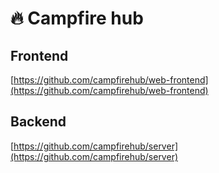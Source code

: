 # 🔥 Campfire hub

## Frontend
[https://github.com/campfirehub/web-frontend](https://github.com/campfirehub/web-frontend)

## Backend
[https://github.com/campfirehub/server](https://github.com/campfirehub/server)
